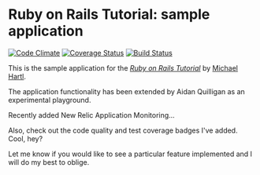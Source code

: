 # Ruby on Rails Tutorial: sample application

[![Code Climate](https://codeclimate.com/github/quilligana/sample_app.png)](https://codeclimate.com/github/quilligana/sample_app)
[![Coverage Status](https://img.shields.io/coveralls/quilligana/sample_app.svg)](https://coveralls.io/r/quilligana/sample_app)
[![Build Status](https://travis-ci.org/quilligana/sample_app.svg?branch=master)](https://travis-ci.org/quilligana/sample_app)

This is the sample application for
the [*Ruby on Rails Tutorial*](http://railstutorial.org/)
by [Michael Hartl](http://michaelhartl.com/).

The application functionality has been extended by Aidan Quilligan as an experimental playground.

Recently added New Relic Application Monitoring...

Also, check out the code quality and test coverage badges I've added. Cool, hey?

Let me know if you would like to see a particular feature implemented and I will do my best to oblige.
